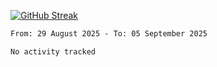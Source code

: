 [![GitHub Streak](https://streak-stats.demolab.com?user=renren-017&theme=sea&hide_border=true&background=DD272700)](https://git.io/streak-stats)

<!--START_SECTION:waka-->

```txt
From: 29 August 2025 - To: 05 September 2025

No activity tracked
```

<!--END_SECTION:waka-->
